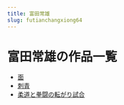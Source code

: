 ```yaml
---
title: 富田常雄
slug: futianchangxiong64
---
```


# 富田常雄の作品一覧

- [面](mian31)
- [刺青](ciqingfd)
- [柔道と拳闘の転がり試合](roudaotoquandounozhuangarishihe34)
